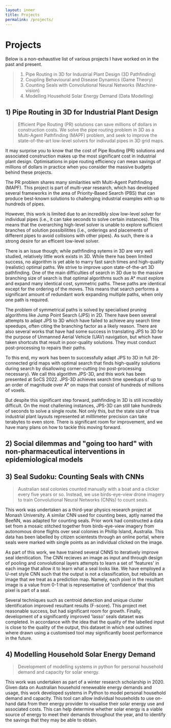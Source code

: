 ```yaml
---
layout: inner
title: Projects
permalink: /projects/
---
```

<!-- ## Household Demand Solar Modelling

## Seal Sudoku - Counting Seals with CNNs

## Pipe-routing in 3D for Industrial Plant Design -->

# Projects

Below is a non-exhaustive list of various projects I have worked on in the past and present.
> 1. Pipe Routing in 3D for Industrial Plant Design (3D Pathfinding) 
> 2. Coupling Behavioural and Disease Dynamics (Game Theory)
> 3. Counting Seals with Convolutional Neural Networks (Machine-vision)
> 4. Modelling Household Solar Energy Demand (Data Modelling)

## 1) Pipe Routing in 3D for Industrial Plant Design
> Efficient Pipe Routing (PR) solutions can save millions of dollars in construction costs. We solve the pipe routing problem in 3D as a Multi-Agent Pathfinding (MAPF) problem, and seek to improve the state-of-the-art low-level solvers for indivudal pipes in 3D grid maps.

It may surprise you to know that the cost of Pipe Routing (PR) solutions and associated construction makes up the most significant cost in industrial plant design. Optimisations in pipe routing efficiency can mean savings of millions of dollars in practice when you consider the massive budgets behind these projects.

The PR problem shares many similarities with Multi-Agent Pathfinding (MAPF). This project is part of multi-year research, which has developed several frameworks in the area of Priority-Based Search (PBS) that can produce best-known solutions to challenging industrial examples with up to hundreds of pipes.

However, this work is limited due to an incredibly slow low-level solver for individual pipes (i.e., it can take seconds to solve certain instances). This means that the overarching high-level solver is unable to explore sufficient branches of solution possibilitites (i.e., orderings and placements of different pipes to avoid collisions with other pipes). As such, there is a strong desire for an efficent low-level solver. 

There is an issue though; while pathfinding sytems in 3D are very well studied, relatively little work exists in 3D. While there has been limited success, no algorithm is yet able to marry fast sarch times and high-quality (realistic) optimal paths. We strive to improve upon state-of-the-art 3D pathfinding. One of the main difficulties of search in 3D due to the massive branching size of search is that optimal algorithms such as A* must explore and expand many identical cost, symmetric paths. These paths are identical except for the ordering of the moves. This means that search performs a significant amount of redundant work expanding multiple paths, when only one path is required. 

The problem of symmetrical paths is solved by specialised pruning algorithms like Jump Point Search (JPS) in 2D. There have been several attempts to adapt JPS to 3D which have failed to achieve any search time speedups, often citing the branching factor as a likely reason. There are also several works that have had some success in translating JPS to 3D for the purpose of Unmanned Aerial Vehicle (UAV) navigation, but which have taken shortcuts that result in poor-quality solutions. They must conduct post-processing to repairs their paths.

To this end, my work has been to successfully adapt JPS to 3D in full 26-connected grid maps with optimal search that finds high-quality solutions during search by disallowing corner-cutting (no post-processing necessary). We call this algorithm JPS-3D, and this work has been presented at SoCS 2022. JPS-3D achieves search time speedups of up to an order of magnitude over A* on maps that consist of hundreds of millions of voxels.

But despite this significant step forward, pathfinding in 3D is still incredibly difficult. On the most challening instances, JPS-3D can still take hundreds of seconds to solve a single route. Not only this, but the state size of true industrial plant layouts represented at milllimeter precision can take terabytes to even store. There is significant room for improvement, and we have many plans on how to tackle this moving forward.

## 2) Social dilemmas and "going too hard" with non-pharmaceutical interventions in epidemiological models
> 



## 3) Seal Sudoku: Counting Seals with CNNs
> Australian seal colonies counted manually with a boat and a clicker every five years or so. Instead, we use birds-eye-view drone imagery to train Convolutional Neural Networks (CNNs) to count seals.

This work was undertaken as a third-year physics research project at Monash University. A similar CNN used for counting bees, aptly named the BeeNN, was adapted for counting seals. Prior work had constructed a data set from a mosaic stitched together from birds-eye-view imagery from autonomous drone flights over seal colonies in Phillip Island, Australia. This data has been labelled by citizen scientests through an online portal, where seals were marked with single points as an individual clicked on the image. 

As part of this work, we have trained several CNNS to iteratively improve seal idenitication. The CNN recieves an image as input and through design of pooling and convolutional layers attempts to learn a set of 'features' in each image that allow it to learn what a seal looks like. We have employed a U-net style CNN such that the output is not a classification, but rebuilds an image that we treat as a prediction map. Namely, each pixel in the resultant image is a value from 0-1 that is representative of 'confidence' that this pixel is part of a seal. 

Several techniques such as centroid detection and unique cluster identification improved resultant results (F-score). This project met reasonable success, but had significant room for growth. Finally, development of a significantly improved 'lasso' seals dataset was completed. In accordance with the idea that the quality of the labelled input is close to the quality of the output, this dataset in which seal outlines where drawn using a customised tool may significantly boost performance in the future. 

## 4) Modelling Household Solar Energy Demand
> Development of modelling systems in python for personal household demand and capacity for solar energy.

This work was undertaken as part of a winter research scholarship in 2020. Given data on Australian household reneweable energy demands and usage, this work developed systems in Python to model personal household demand and capacity. This tool can allow individual households to use on-hand data from their energy provider to visualise their solar energy use and associated costs. This can help determine whether solar energy is a viable source of energy to meet their demands throughout the year, and to identify the savings that they may be able to obtain.


